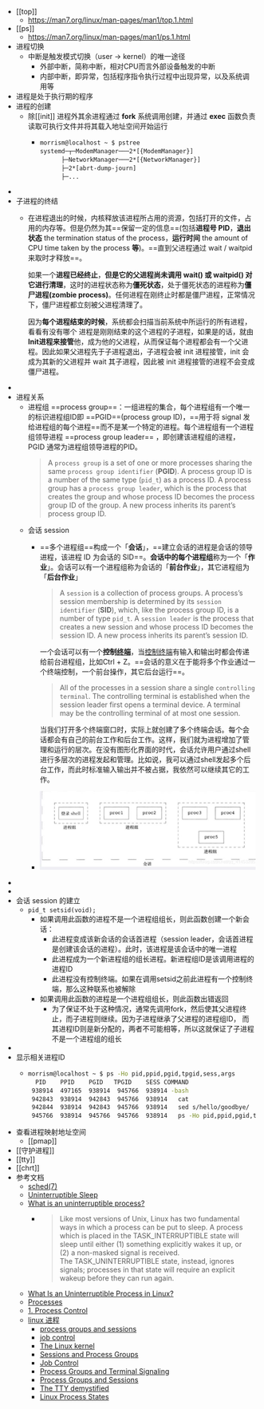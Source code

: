 - [[top]]
	- https://man7.org/linux/man-pages/man1/top.1.html
- [[ps]]
	- https://man7.org/linux/man-pages/man1/ps.1.html
- 进程切换
	- 中断是触发模式切换（user -> kernel）的唯一途径
		- 外部中断，简称中断，相对CPU而言外部设备触发的中断
		- 内部中断，即异常，包括程序指令执行过程中出现异常，以及系统调用等
- 进程是处于执行期的程序
- 进程的创建
	- 除[[init]] 进程外其余进程通过 **fork** 系统调用创建，并通过 **exec** 函数负责读取可执行文件并将其载入地址空间开始运行
		- ```sh
		  morrism@localhost ~ $ pstree
		  systemd─┬─ModemManager───2*[{ModemManager}]
		        ├─NetworkManager───2*[{NetworkManager}]
		        ├─2*[abrt-dump-journ]
		        ├─...
		  ```
-
- 子进程的终结
	- 在进程退出的时候，内核释放该进程所占用的资源，包括打开的文件，占用的内存等。但是仍然为其==保留一定的信息==(包括**进程号 PID**，**退出状态** the termination status of the process，**运行时间** the amount of CPU time taken by the process **等**)。==直到父进程通过 wait / waitpid 来取时才释放==。
	  
	  如果一个**进程已经终止**，**但是它的父进程尚未调用 wait() 或 waitpid() 对它进行清理**，这时的进程状态称为**僵死状态**，处于僵死状态的进程称为**僵尸进程(zombie process)**。任何进程在刚终止时都是僵尸进程，正常情况下，僵尸进程都立刻被父进程清理了。
	  
	  因为**每个进程结束的时候**，系统都会扫描当前系统中所运行的所有进程，看看有没有哪个 进程是刚刚结束的这个进程的子进程，如果是的话，就由**Init进程来接管**他，成为他的父进程，从而保证每个进程都会有一个父进程。因此如果父进程先于子进程退出，子进程会被 init 进程接管，init 会成为其新的父进程并 wait 其子进程，因此被 init 进程接管的进程不会变成僵尸进程。
-
- 进程关系
	- 进程组 ==process group==：一组进程的集合，每个进程组有一个唯一的标识进程组ID即 ==PGID==(process group ID)，==用于将 signal 发给进程组的每个进程==而不是某一个特定的进程。每个进程组有一个进程组领导进程 ==process group leader== ，即创建该进程组的进程，PGID 通常为进程组领导进程的PID。
	  > A `process group` is a set of one or more processes sharing the same `process group identifier` (**PGID**). A process group ID is a number of the same type (`pid_t`) as a process ID. A process group has a `process group leader`, which is the process that creates the group and whose process ID becomes the process group ID of the group. A new process inherits its parent’s process group ID.
	- 会话 session
		- ==多个进程组==构成一个「**会话**」，==建立会话的进程是会话的领导进程，该进程 ID 为会话的 SID==。**会话中的每个进程组**称为一个「**作业**」。会话可以有一个进程组称为会话的「**前台作业**」，其它进程组为「**后台作业**」
		  
		  > A `session` is a collection of process groups. A process’s session membership is determined by its `session identifier` (**SID**), which, like the process group ID, is a number of type `pid_t`. A `session leader` is the process that creates a new session and whose process ID becomes the session ID. A new process inherits its parent’s session ID.
		  
		  一个会话可以有一个**控制[终端](https://kangxiaoning.github.io/post/2021/05/linux-terminal-tty-pty-and-shell/)**，当[控制终端](http://uw714doc.xinuos.com/en/SDK_sysprog/_The_Controlling-Terminal_and_Pr.html)有输入和输出时都会传递给前台进程组，比如Ctrl + Z。==会话的意义在于能将多个作业通过一个终端控制，一个前台操作，其它后台运行==。
		  > All of the processes in a session share a single `controlling terminal`. The controlling terminal is established when the session leader first opens a terminal device. A terminal may be the controlling terminal of at most one session.
		  
		  
		  当我们打开多个终端窗口时，实际上就创建了多个终端会话。每个会话都会有自己的前台工作和后台工作。这样，我们就为进程增加了管理和运行的层次。在没有图形化界面的时代，会话允许用户通过shell进行多层次的进程发起和管理。比如说，我可以通过shell发起多个后台工作，而此时标准输入输出并不被占据，我依然可以继续其它的工作。
		- ![Pasted image 20221103141425.png](./assets/Pasted_image_20221103141425_1669979901923_0.png)
-
-
- 会话 session 的建立
	- `pid_t setsid(void);`
		- 如果调用此函数的进程不是一个进程组组长，则此函数创建一个新会话：
			- 此进程变成该新会话的会话首进程（session leader，会话首进程是创建该会话的进程）。此时，该进程是该会话中的唯一进程
			- 此进程成为一个新进程组的组长进程。新进程组ID是该调用进程的进程ID
			- 此进程没有控制终端。如果在调用setsid之前此进程有一个控制终端，那么这种联系也被解除
		- 如果调用此函数的进程是一个进程组组长，则此函数出错返回
			- 为了保证不处于这种情况，通常先调用fork，然后使其父进程终止，而子进程则继续。因为子进程继承了父进程的进程组ID， 而其进程ID则是新分配的，两者不可能相等，所以这就保证了子进程不是一个进程组的组长
-
- 显示相关进程ID
	- ```sh
	  morrism@localhost ~ $ ps -Ho pid,ppid,pgid,tpgid,sess,args
	    PID    PPID    PGID   TPGID    SESS COMMAND
	   938914  497165  938914  945766  938914 -bash
	   942843  938914  942843  945766  938914   cat
	   942844  938914  942843  945766  938914   sed s/hello/goodbye/
	   945766  938914  945766  945766  938914   ps -Ho pid,ppid,pgid,tpgid,sess,args
	  
	  ```
- 查看进程映射地址空间
	- [[pmap]]
- [[守护进程]]
- [[tty]]
- [[chrt]]
- 参考文档
	- [sched(7)](https://man7.org/linux/man-pages/man7/sched.7.html)
	- [Uninterruptible Sleep](https://eklitzke.org/uninterruptible-sleep)
	- [What is an uninterruptible process?](https://stackoverflow.com/questions/223644/what-is-an-uninterruptible-process)
		- > Like most versions of Unix, Linux has two fundamental ways in which a process can be put to sleep. A process which is placed in the TASK_INTERRUPTIBLE state will sleep until either (1) something explicitly wakes it up, or (2) a non-masked signal is received. The TASK_UNINTERRUPTIBLE state, instead, ignores signals; processes in that state will require an explicit wakeup before they can run again.
	- [What Is an Uninterruptible Process in Linux?](https://www.baeldung.com/linux/uninterruptible-process)
	- [Processes](https://www.ibm.com/docs/en/aix/7.1?topic=processes-)
	- [1. Process Control](http://web.archive.org/web/20120914180018/http://www.steve.org.uk/Reference/Unix/faq_toc.html#TOC2)
	- [linux 进程](https://www.freesion.com/article/87441546619/)
		- [process groups and sessions](https://www.andy-pearce.com/blog/posts/2013/Aug/process-groups-and-sessions/)
		- [job control](https://kangxiaoning.github.io/post/2021/05/process-groups-sessions-and-job-control/)
		- [The Linux kernel](https://www.win.tue.nl/~aeb/linux/lk/lk.html#toc10)
		- [Sessions and Process Groups](https://www.informit.com/articles/article.aspx?p=397655&seqNum=6)
		- [Job Control](https://www.gnu.org/software/libc/manual/html_node/Job-Control.html)
		- [Process Groups and Terminal Signaling](https://cs162.org/static/readings/ic221_s16_lec17.html)
		- [Process Groups and Sessions](https://www.informit.com/articles/article.aspx?p=2249436&seqNum=8)
		- [The TTY demystified](http://www.linusakesson.net/programming/tty/index.php)
		- [Linux Process States](https://www.baeldung.com/linux/process-states)
